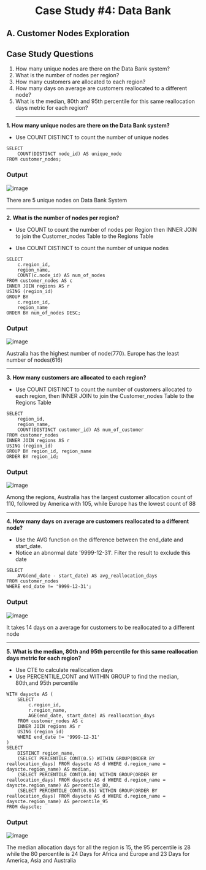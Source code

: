  <div align="center">
  <h1><b>Case Study #4: Data Bank</b></h1>
</div>

## A. Customer Nodes Exploration

## Case Study Questions
1. How many unique nodes are there on the Data Bank system?
2. What is the number of nodes per region?
3. How many customers are allocated to each region?
4. How many days on average are customers reallocated to a different node?
5. What is the median, 80th and 95th percentile for this same reallocation days metric for each region?
   ***

**1. How many unique nodes are there on the Data Bank system?**

- Use COUNT DISTINCT to count the number of unique nodes

```
SELECT
	COUNT(DISTINCT node_id) AS unique_node
FROM customer_nodes;
```

### Output
![image](https://github.com/cassitobby/SQL-challenge-Case-Study--4-Data-Bank/assets/128924056/f4c0786a-a5c3-46c3-80ae-4e111f8164c0)

There are 5 unique nodes on Data Bank System
***

**2. What is the number of nodes per region?**
- Use COUNT to count the number of nodes per Region then INNER JOIN to join the Customer_nodes Table to the Regions Table

- Use COUNT DISTINCT to count the number of unique nodes

```
SELECT 
	c.region_id, 
	region_name,
	COUNT(c.node_id) AS num_of_nodes
FROM customer_nodes AS c
INNER JOIN regions AS r
USING (region_id)
GROUP BY 
	c.region_id, 
	region_name
ORDER BY num_of_nodes DESC;
```

### Output
![image](https://github.com/cassitobby/SQL-challenge-Case-Study--4-Data-Bank/assets/128924056/f43d42f2-bf6a-4ca1-8ad8-00d3a3242e98)

Australia has the highest number of node(770). Europe has the least number of nodes(616)

***
**3. How many customers are allocated to each region?**

- Use COUNT DISTINCT to count the number of customers allocated to each region, then INNER JOIN to join the Customer_nodes Table to the Regions Table

```
SELECT 
	region_id, 
	region_name,
	COUNT(DISTINCT customer_id) AS num_of_customer
FROM customer_nodes
INNER JOIN regions AS r
USING (region_id)
GROUP BY region_id, region_name
ORDER BY region_id;
```

### Output
![image](https://github.com/cassitobby/SQL-challenge-Case-Study--4-Data-Bank/assets/128924056/1df8e200-a2de-4a70-bd91-040c0adc11b1)

Among the regions, Australia has the largest customer allocation count of 110, followed by America with 105, while Europe has the lowest count of 88
***

**4. How many days on average are customers reallocated to a different node?**

- Use the AVG function on the difference between the end_date and start_date.
-  Notice an abnormal date '9999-12-31'. Filter the result to exclude this date
```
SELECT 
	AVG(end_date - start_date) AS avg_reallocation_days
FROM customer_nodes
WHERE end_date != '9999-12-31';

```
### Output
![image](https://github.com/cassitobby/SQL-challenge-Case-Study--4-Data-Bank/assets/128924056/dea9e2e2-6814-451c-8afb-1051eb43234e)


It takes 14 days on a average for customers to be reallocated to a different node
***
**5. What is the median, 80th and 95th percentile for this same reallocation days metric for each region?**

- Use CTE to calculate reallocation days
- Use PERCENTILE_CONT and WITHIN GROUP to find the median, 80th,and 95th percentile
```
WITH dayscte AS (
    SELECT 
        c.region_id,
        r.region_name,
        AGE(end_date, start_date) AS reallocation_days
    FROM customer_nodes AS c
    INNER JOIN regions AS r
    USING (region_id)
    WHERE end_date != '9999-12-31'
)
SELECT 
    DISTINCT region_name,
    (SELECT PERCENTILE_CONT(0.5) WITHIN GROUP(ORDER BY reallocation_days) FROM dayscte AS d WHERE d.region_name = dayscte.region_name) AS median,
    (SELECT PERCENTILE_CONT(0.80) WITHIN GROUP(ORDER BY reallocation_days) FROM dayscte AS d WHERE d.region_name = dayscte.region_name) AS percentile_80,
    (SELECT PERCENTILE_CONT(0.95) WITHIN GROUP(ORDER BY reallocation_days) FROM dayscte AS d WHERE d.region_name = dayscte.region_name) AS percentile_95
FROM dayscte;
```
### Output
![image](https://github.com/cassitobby/SQL-challenge-Case-Study--4-Data-Bank/assets/128924056/a664b0cd-f7a4-4d2f-aa9c-9513c7242b15)

The median allocation days for all the region is 15, the 95 percentile is 28 while the 80 percentile is 24 Days for Africa and Europe and 23 Days for America, Asia and Australia
